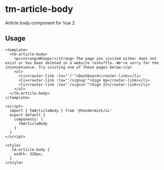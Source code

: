 # tm-article-body

Article body component for Vue 2

## Usage

    <template>
      <tm-article-body>
        <p><strong>Whoops!</strong> The page you visited either does not exist or has been deleted in a website reshuffle. We're sorry for the inconvenience. Try visiting one of these pages below:</p>
        <ul>
          <li><router-link :to="'/'">Dashboard</router-link></li>
          <li><router-link :to="'/signup'">Sign Up</router-link></li>
          <li><router-link :to="'/signin'">Sign In</router-link></li>
        </ul>
      </tm-article-body>
    </template>

    <script>
      import { TmArticleBody } from '@tendermint/ui'
      export default {
        components: {
          TmArticleBody
        }
      }
    </script>

    <style>
      .tm-article-body {
        width: 320px;
      }
    </style>
